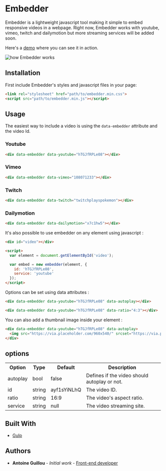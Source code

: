 # Embedder

Embedder is a lightweight javascript tool making it simple to embed responsive videos in a webpage. Right now, Embedder works with youtube, vimeo, twitch and dailymotion but more streaming services will be added soon.

Here's a [demo](https://antoineguillou.github.io/embedder/) where you can see it in action.

![how Embedder works](https://i.imgur.com/Wj9SMKX.jpg)

## Installation

First include Embedder's styles and javascript files in your page:

```html
<link rel="stylesheet" href="path/to/embedder.min.css">
<script src="path/to/embedder.min.js"></script>
```

## Usage

The easiest way to include a video is using the `data-embedder` attribute and the video Id.

### Youtube

```html
<div data-embedder data-youtube="hTGJfRPLe08"></div>
```

### Vimeo

```html
<div data-embedder data-vimeo="108071233"></div>
```

### Twitch

```html
<div data-embedder data-twitch="twitchplayspokemon"></div>
```

### Dailymotion

```html
<div data-embedder data-dailymotion="x7c1hw5"></div>
```

It's also possible to use embedder on any element using javascript :

```html
<div id="video"></div>

<script>
  var element = document.getElementById('video');

  var embed = new embedder(element, {
    id: 'hTGJfRPLe08',
    service: 'youtube'
  });
</script>
```

Options can be set using data attributes :

```html
<div data-embedder data-youtube="hTGJfRPLe08" data-autoplay></div>
```

```html
<div data-embedder data-youtube="hTGJfRPLe08" data-ratio="4:3"></div>
```

You can also add a thumbnail image inside your element :

```html
<div data-embedder data-youtube="hTGJfRPLe08" data-autoplay>
  <img src="https://via.placeholder.com/960x540/" srcset="https://via.placeholder.com/1920x1080/ 2x" alt="">
</div>
```


## options

<table>
  <tr>
    <th>Option</th><th>Type</th><th>Default</th><th>Description</th>
  </tr>
  <tr>
    <td>autoplay</td><td>bool</td><td>false</td><td>Defines if the video should autoplay or not.</td>
  </tr>
  <tr>
    <td>id</td><td>string</td><td>ayf1sYiNLhQ</td><td>The video ID.</td>
  </tr>
  <tr>
    <td>ratio</td><td>string</td><td>16:9</td><td>The video's aspect ratio.</td>
  </tr>
  <tr>
    <td>service</td><td>string</td><td>null</td><td>The video streaming site.</td>
  </tr>
</table>

## Built With

* [Gulp](https://gulpjs.com/) 

## Authors

* **Antoine Guillou** - *Initial work* - [Front-end developer](https://antoineguillou.fr)

